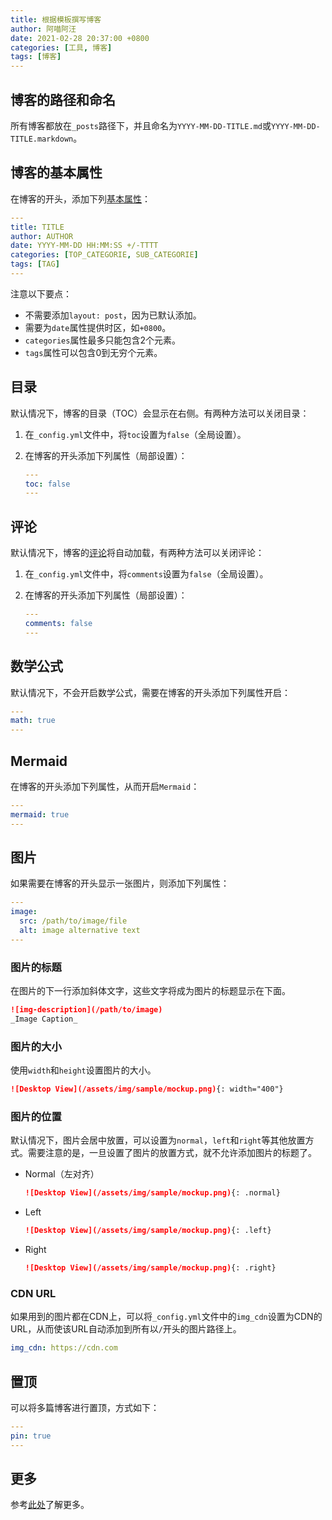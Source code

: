 ```yaml
---
title: 根据模板撰写博客
author: 阿喵阿汪
date: 2021-02-28 20:37:00 +0800
categories: [工具, 博客]
tags: [博客]
---
```


## 博客的路径和命名

所有博客都放在`_posts`路径下，并且命名为`YYYY-MM-DD-TITLE.md`或`YYYY-MM-DD-TITLE.markdown`。

## 博客的基本属性

在博客的开头，添加下列[基本属性](https://jekyllrb.com/docs/front-matter/)：

```yaml
---
title: TITLE
author: AUTHOR
date: YYYY-MM-DD HH:MM:SS +/-TTTT
categories: [TOP_CATEGORIE, SUB_CATEGORIE]
tags: [TAG]
---
```

注意以下要点：

- 不需要添加`layout: post`，因为已默认添加。
- 需要为`date`属性提供时区，如`+0800`。
- `categories`属性最多只能包含2个元素。
- `tags`属性可以包含0到无穷个元素。

## 目录

默认情况下，博客的目录（TOC）会显示在右侧。有两种方法可以关闭目录：

1. 在`_config.yml`文件中，将`toc`设置为`false`（全局设置）。
2. 在博客的开头添加下列属性（局部设置）：

    ```yaml
    ---
    toc: false
    ---
    ```

## 评论

默认情况下，博客的[评论](https://disqus.com/)将自动加载，有两种方法可以关闭评论：

1. 在`_config.yml`文件中，将`comments`设置为`false`（全局设置）。
2. 在博客的开头添加下列属性（局部设置）：

    ```yaml
    ---
    comments: false
    ---
    ```

## 数学公式

默认情况下，不会开启数学公式，需要在博客的开头添加下列属性开启：

```yaml
---
math: true
---
```

## Mermaid

在博客的开头添加下列属性，从而开启`Mermaid`：

```yml
---
mermaid: true
---
```

## 图片

如果需要在博客的开头显示一张图片，则添加下列属性：

```yaml
---
image:
  src: /path/to/image/file
  alt: image alternative text
---
```

### 图片的标题

在图片的下一行添加斜体文字，这些文字将成为图片的标题显示在下面。

```markdown
![img-description](/path/to/image)
_Image Caption_
```

### 图片的大小

使用`width`和`height`设置图片的大小。

```markdown
![Desktop View](/assets/img/sample/mockup.png){: width="400"}
```

### 图片的位置

默认情况下，图片会居中放置，可以设置为`normal`，`left`和`right`等其他放置方式。需要注意的是，一旦设置了图片的放置方式，就不允许添加图片的标题了。

- Normal（左对齐）

  ```markdown
  ![Desktop View](/assets/img/sample/mockup.png){: .normal}
  ```

- Left

  ```markdown
  ![Desktop View](/assets/img/sample/mockup.png){: .left}
  ```

- Right

  ```markdown
  ![Desktop View](/assets/img/sample/mockup.png){: .right}
  ```

### CDN URL

如果用到的图片都在CDN上，可以将`_config.yml`文件中的`img_cdn`设置为CDN的URL，从而使该URL自动添加到所有以`/`开头的图片路径上。

```yaml
img_cdn: https://cdn.com
```

## 置顶

可以将多篇博客进行置顶，方式如下：

```yaml
---
pin: true
---
```

## 更多

参考[此处](https://jekyllrb.com/docs/posts/)了解更多。